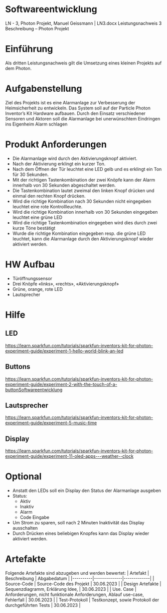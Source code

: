 # Softwareentwicklung
LN - 3, Photon Projekt, Manuel Geissmann | LN3.docx
Leistungsnachweis 3 Beschreibung – Photon Projekt

# Einführung
Als dritten Leistungsnachweis gilt die Umsetzung eines kleinen Projekts auf dem Photon.

# Aufgabenstellung
Ziel des Projekts ist es eine Alarmanlage zur Verbesserung der Heimsicherheit zu entwickeln. Das
System soll auf der Particle Photon Inventor’s Kit Hardware aufbauen. Durch den Einsatz
verschiedener Sensoren und Aktoren soll die Alarmanlage bei unerwünschtem Eindringen ins
Eigenheim Alarm schlagen

# Produkt Anforderungen
- Die Alarmanlage wird durch den Aktivierungsknopf aktiviert.
- Nach der Aktivierung erklingt ein kurzer Ton.
- Nach dem Öffnen der Tür leuchtet eine LED gelb und es erklingt ein Ton für 30 Sekunden.
- Mit der richtigen Tastenkombination der zwei Knöpfe kann der Alarm innerhalb von 30 Sekunden abgeschaltet werden.
- Die Tastenkombination lautet zweimal den linken Knopf drücken und einmal den rechten Knopf drücken.
- Wird die richtige Kombination nach 30 Sekunden nicht eingegeben leuchtet eine rote Kontrollleuchte.
- Wird die richtige Kombination innerhalb von 30 Sekunden eingegeben leuchtet eine grüne LED
- Wird die richtige Tastenkombination eingegeben wird dies durch zwei kurze Töne bestätigt
- Wurde die richtige Kombination eingegeben resp. die grüne LED leuchtet, kann die Alarmanlage durch den Aktivierungsknopf wieder aktiviert werden.

# HW Aufbau
- Türöffnungssensor
- Drei Knöpfe «links», «rechts», «Aktivierungsknopf»
- Grüne, orange, rote LED
- Lautsprecher

# Hilfe
##  LED
https://learn.sparkfun.com/tutorials/sparkfun-inventors-kit-for-photon-experiment-guide/experiment-1-hello-world-blink-an-led

##  Buttons
https://learn.sparkfun.com/tutorials/sparkfun-inventors-kit-for-photon-experiment-guide/experiment-2-with-the-touch-of-a-buttonSoftwareentwicklung

## Lautsprecher
https://learn.sparkfun.com/tutorials/sparkfun-inventors-kit-for-photon-experiment-guide/experiment-5-music-time

## Display
https://learn.sparkfun.com/tutorials/sparkfun-inventors-kit-for-photon-experiment-guide/experiment-11-oled-apps---weather--clock

# Optional
- Anstatt den LEDs soll ein Display den Status der Alarmanlage ausgeben
- Status:
  - Aktiv
  - Inaktiv
  - Alarm
  - Code Eingabe
- Um Strom zu sparen, soll nach 2 Minuten Inaktivität das Display ausschalten
- Durch Drücken eines beliebigen Knopfes kann das Display wieder aktiviert werden.

# Artefakte
Folgende Artefakte sind abzugeben und werden bewertet:
| Artefakt | Beschreibung | Abgabedatum |
|----------|--------------|-------------|
| Source-Code | Source-Code des Projekt | 30.06.2023 |
| Design Artefakte | Sequenzdiagramm, Erklärung Idee, | 30.06.2023 |
| Use. Case | Anforderungen, nicht funktionale Anforderungen, Ablauf use-case, Fehlerfall | 30.06.2023 |
| Test-Protokoll | Testkonzept, sowie Protokoll der durchgeführten Tests | 30.06.2023 |
